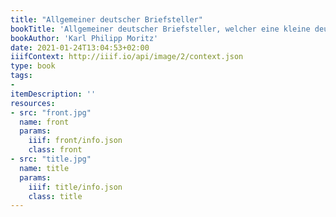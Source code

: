 ```yaml
---
title: "Allgemeiner deutscher Briefsteller"
bookTitle: 'Allgemeiner deutscher Briefsteller, welcher eine kleine deutsche Sprachlehre, die Hauptregeln des Styls und eine vollständige Beispielsammlung aller Gattungen von Briefen enthält'
bookAuthor: 'Karl Philipp Moritz'
date: 2021-01-24T13:04:53+02:00
iiifContext: http://iiif.io/api/image/2/context.json
type: book
tags:
-
itemDescription: ''
resources:
- src: "front.jpg"
  name: front
  params:
    iiif: front/info.json
    class: front
- src: "title.jpg"
  name: title
  params:
    iiif: title/info.json
    class: title
---
```

